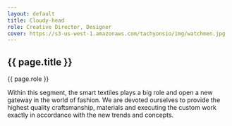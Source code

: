 ```yaml
---
layout: default
title: Cloudy-head
role: Creative Director, Designer
cover: https://s3-us-west-1.amazonaws.com/tachyonsio/img/watchmen.jpg
---
```


<article class="pa3 pb5 pa5-ns">
  <h1 class="f2 f-subheadline-ns mt0 mb4">{{ page.title }}</h1>
  <p class="gray f6 mb4 ttu tracked">{{ page.role }}</p>
  <p class="f4 f3-ns measure lh-copy ma0">
    Within this segment, the smart textiles plays a big role and open a new gateway in the world of fashion. We are devoted ourselves to provide the highest quality craftsmanship, materials and executing the custom work exactly in accordance with the new trends and concepts.
  </p>
</article>
